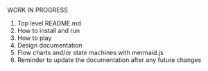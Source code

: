 WORK IN PROGRESS

1. Top level README.md
  1. How to install and run
  2. How to play
  3. Design documentation
2. Flow charts and/or state machines with mermaid.js
3. Reminder to update the documentation after any future changes
